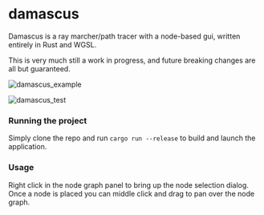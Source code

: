 # damascus

Damascus is a ray marcher/path tracer with a node-based gui, written entirely in Rust and WGSL.

This is very much still a work in progress, and future breaking changes are all but guaranteed.

![damascus_example](https://github.com/obulka/damascus/assets/21975584/968c6d2b-340f-42ab-b479-236e4cafbf3d)

![damascus_test](https://github.com/obulka/damascus/assets/21975584/d7e2d5af-1f1d-4943-8857-a3ce69a707f6)

### Running the project

Simply clone the repo and run `cargo run --release` to build and launch the application.

### Usage

Right click in the node graph panel to bring up the node selection dialog. Once a node is placed you can middle click and drag to pan over the node graph.

